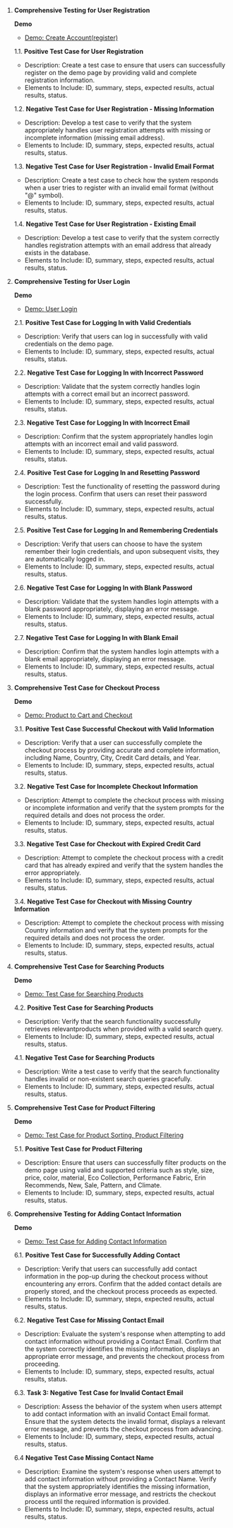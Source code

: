 1. **Comprehensive Testing for User Registration**

   **Demo**

   - [Demo: Create Account(register)](https://magento.softwaretestingboard.com/)

   1.1. **Positive Test Case for User Registration**

   - Description: Create a test case to ensure that users can successfully register on the demo page by providing valid and complete registration information.
   - Elements to Include: ID, summary, steps, expected results, actual results, status.

   1.2. **Negative Test Case for User Registration - Missing Information**

   - Description: Develop a test case to verify that the system appropriately handles user registration attempts with missing or incomplete information (missing email address).
   - Elements to Include: ID, summary, steps, expected results, actual results, status.

   1.3. **Negative Test Case for User Registration - Invalid Email Format**

   - Description: Create a test case to check how the system responds when a user tries to register with an invalid email format (without "@" symbol).
   - Elements to Include: ID, summary, steps, expected results, actual results, status.

   1.4. **Negative Test Case for User Registration - Existing Email**

   - Description: Develop a test case to verify that the system correctly handles registration attempts with an email address that already exists in the database.
   - Elements to Include: ID, summary, steps, expected results, actual results, status.

2. **Comprehensive Testing for User Login**

   **Demo**

   - [Demo: User Login](https://magento.softwaretestingboard.com/)

   2.1. **Positive Test Case for Logging In with Valid Credentials**
   - Description: Verify that users can log in successfully with valid credentials on the demo page.
   - Elements to Include: ID, summary, steps, expected results, actual results, status.

   2.2. **Negative Test Case for Logging In with Incorrect Password**
   - Description: Validate that the system correctly handles login attempts with a correct email but an incorrect password.
   - Elements to Include: ID, summary, steps, expected results, actual results, status.

   2.3. **Negative Test Case for Logging In with Incorrect Email**
   - Description: Confirm that the system appropriately handles login attempts with an incorrect email and valid password.
   - Elements to Include: ID, summary, steps, expected results, actual results, status.

   2.4. **Positive Test Case for Logging In and Resetting Password**
   - Description: Test the functionality of resetting the password during the login process. Confirm that users can reset their password successfully.
   - Elements to Include: ID, summary, steps, expected results, actual results, status.

   2.5. **Positive Test Case for Logging In and Remembering Credentials**
   - Description: Verify that users can choose to have the system remember their login credentials, and upon subsequent visits, they are automatically logged in.
   - Elements to Include: ID, summary, steps, expected results, actual results, status.

   2.6. **Negative Test Case for Logging In with Blank Password**
   - Description: Validate that the system handles login attempts with a blank password appropriately, displaying an error message.
   - Elements to Include: ID, summary, steps, expected results, actual results, status.

   2.7. **Negative Test Case for Logging In with Blank Email**
   - Description: Confirm that the system handles login attempts with a blank email appropriately, displaying an error message.
   - Elements to Include: ID, summary, steps, expected results, actual results, status.

3. **Comprehensive Test Case for Checkout Process**

   **Demo**

   - [Demo: Product to Cart and Checkout](https://www.demoblaze.com/index.html)

   3.1. **Positive Test Case Successful Checkout with Valid Information**

   - Description: Verify that a user can successfully complete the checkout process by providing accurate and complete information, including Name, Country, City, Credit Card details, and Year.
   - Elements to Include: ID, summary, steps, expected results, actual results, status.

   3.2. **Negative Test Case for Incomplete Checkout Information**

   - Description: Attempt to complete the checkout process with missing or incomplete information and verify that the system prompts for the required details and does not process the order.
   - Elements to Include: ID, summary, steps, expected results, actual results, status.

   3.3. **Negative Test Case for Checkout with Expired Credit Card**

   - Description: Attempt to complete the checkout process with a credit card that has already expired and verify that the system handles the error appropriately.
   - Elements to Include: ID, summary, steps, expected results, actual results, status.

   3.4. **Negative Test Case for Checkout with Missing Country Information**

   - Description: Attempt to complete the checkout process with missing Country information and verify that the system prompts for the required details and does not process the order.
   - Elements to Include: ID, summary, steps, expected results, actual results, status.

4. **Comprehensive Test Case for Searching Products**

   **Demo**

   - [Demo: Test Case for Searching Products](https://automationbookstore.dev/)

   4.2. **Positive Test Case for Searching Products**
      - Description: Verify that the search functionality successfully retrieves relevantproducts when provided with a valid search query.
      - Elements to Include: ID, summary, steps, expected results, actual results, status.

   4.1. **Negative Test Case for Searching Products**
      - Description: Write a test case to verify that the search functionality handles invalid or non-existent search queries gracefully.
      - Elements to Include: ID, summary, steps, expected results, actual results, status.

5. **Comprehensive Test Case for Product Filtering**

   **Demo**

   - [Demo: Test Case for Product Sorting, Product Filtering](https://magento.softwaretestingboard.com/)

   5.1. **Positive Test Case for Product Filtering**

   - Description: Ensure that users can successfully filter products on the demo page using valid and supported criteria such as style, size, price, color, material, Eco Collection, Performance Fabric, Erin Recommends, New, Sale, Pattern, and Climate.
   - Elements to Include: ID, summary, steps, expected results, actual results, status.

6. **Comprehensive Testing for Adding Contact Information**

   **Demo**

   - [Demo: Test Case for Adding Contact Information](https://magento.softwaretestingboard.com/)

   6.1. **Positive Test Case for Successfully Adding Contact**

   - Description: Verify that users can successfully add contact information in the pop-up during the checkout process without encountering any errors. Confirm that the added contact details are properly stored, and the checkout process proceeds as expected.
   - Elements to Include: ID, summary, steps, expected results, actual results, status.

   6.2. **Negative Test Case for Missing Contact Email**

   - Description: Evaluate the system's response when attempting to add contact information without providing a Contact Email. Confirm that the system correctly identifies the missing information, displays an appropriate error message, and prevents the checkout process from proceeding.
   - Elements to Include: ID, summary, steps, expected results, actual results, status.

   6.3. **Task 3: Negative Test Case for Invalid Contact Email**

   - Description: Assess the behavior of the system when users attempt to add contact information with an invalid Contact Email format. Ensure that the system detects the invalid format, displays a relevant error message, and prevents the checkout process from advancing.
   - Elements to Include: ID, summary, steps, expected results, actual results, status.

   6.4 **Negative Test Case Missing Contact Name**

   - Description: Examine the system's response when users attempt to add contact information without providing a Contact Name. Verify that the system appropriately identifies the missing information, displays an informative error message, and restricts the checkout process until the required information is provided.
   - Elements to Include: ID, summary, steps, expected results, actual results, status.
